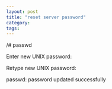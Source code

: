 ```yaml
---
layout: post
title: "reset server password"
category:
tags:
---
```

/# passwd

Enter new UNIX password: 


Retype new UNIX password: 

passwd: password updated successfully

